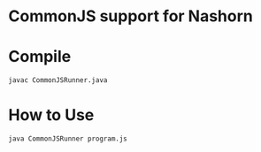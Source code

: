 CommonJS support for Nashorn
============================

Compile
=======

`javac CommonJSRunner.java`

How to Use
==========
`java CommonJSRunner program.js`


